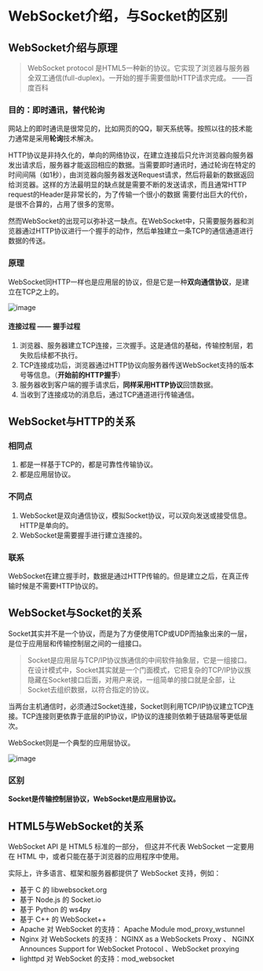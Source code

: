 # WebSocket介绍，与Socket的区别

## WebSocket介绍与原理

> WebSocket protocol 是HTML5一种新的协议。它实现了浏览器与服务器全双工通信(full-duplex)。一开始的握手需要借助HTTP请求完成。
> ——百度百科

### 目的：即时通讯，替代轮询

网站上的即时通讯是很常见的，比如网页的QQ，聊天系统等。按照以往的技术能力通常是采用**轮询**技术解决。

HTTP协议是非持久化的，单向的网络协议，在建立连接后只允许浏览器向服务器发出请求后，服务器才能返回相应的数据。当需要即时通讯时，通过轮询在特定的时间间隔（如1秒），由浏览器向服务器发送Request请求，然后将最新的数据返回给浏览器。这样的方法最明显的缺点就是需要不断的发送请求，而且通常HTTP request的Header是非常长的，为了传输一个很小的数据 需要付出巨大的代价，是很不合算的，占用了很多的宽带。

然而WebSocket的出现可以弥补这一缺点。在WebSocket中，只需要服务器和浏览器通过HTTP协议进行一个握手的动作，然后单独建立一条TCP的通信通道进行数据的传送。

### 原理

WebSocket同HTTP一样也是应用层的协议，但是它是一种**双向通信协议**，是建立在TCP之上的。

![image](http://pic.7tool.cn/uploads/2016/07/080903326.png)

#### 连接过程 —— 握手过程

1. 浏览器、服务器建立TCP连接，三次握手。这是通信的基础，传输控制层，若失败后续都不执行。
2. TCP连接成功后，浏览器通过HTTP协议向服务器传送WebSocket支持的版本号等信息。（**开始前的HTTP握手**）
3. 服务器收到客户端的握手请求后，**同样采用HTTP协议**回馈数据。
4. 当收到了连接成功的消息后，通过TCP通道进行传输通信。

## WebSocket与HTTP的关系

### 相同点

1. 都是一样基于TCP的，都是可靠性传输协议。
2. 都是应用层协议。

### 不同点

1. WebSocket是双向通信协议，模拟Socket协议，可以双向发送或接受信息。HTTP是单向的。
2. WebSocket是需要握手进行建立连接的。

### 联系

WebSocket在建立握手时，数据是通过HTTP传输的。但是建立之后，在真正传输时候是不需要HTTP协议的。

## WebSocket与Socket的关系

Socket其实并不是一个协议，而是为了方便使用TCP或UDP而抽象出来的一层，是位于应用层和传输控制层之间的一组接口。

> Socket是应用层与TCP/IP协议族通信的中间软件抽象层，它是一组接口。在设计模式中，Socket其实就是一个门面模式，它把复杂的TCP/IP协议族隐藏在Socket接口后面，对用户来说，一组简单的接口就是全部，让Socket去组织数据，以符合指定的协议。

当两台主机通信时，必须通过Socket连接，Socket则利用TCP/IP协议建立TCP连接。TCP连接则更依靠于底层的IP协议，IP协议的连接则依赖于链路层等更低层次。

WebSocket则是一个典型的应用层协议。

![image](http://pic.7tool.cn/uploads/2016/07/socket.gif)

### 区别

**Socket是传输控制层协议，WebSocket是应用层协议。**

## HTML5与WebSocket的关系

WebSocket API 是 HTML5 标准的一部分， 但这并不代表 WebSocket 一定要用在 HTML 中，或者只能在基于浏览器的应用程序中使用。

实际上，许多语言、框架和服务器都提供了 WebSocket 支持，例如：

* 基于 C 的 libwebsocket.org
* 基于 Node.js 的 Socket.io
* 基于 Python 的 ws4py
* 基于 C++ 的 WebSocket++
* Apache 对 WebSocket 的支持： Apache Module mod_proxy_wstunnel
* Nginx 对 WebSockets 的支持： NGINX as a WebSockets Proxy 、 NGINX Announces Support for WebSocket Protocol 、WebSocket proxying
* lighttpd 对 WebSocket 的支持：mod_websocket